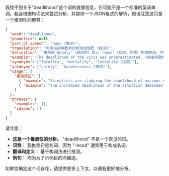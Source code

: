 我找不到关于“deadlihood”这个词的直接信息，它可能不是一个标准的英语单词。我会根据构词法来尝试分析，并提供一个JSON格式的解析，但请注意这只是一个推测性的解释：

```json
{
  "word": "deadlihood",
  "phonetics": null,
  "part_of_speech": "noun (推测)",
  "translation": "可能指某种致命的状态或性质 (推测)",
  "definition": "推测是'deadly'（致命的）加上'-hood'（状态、性质）构成的词，可能表示某种致命的状态、性质或风险程度。(Speculatively, a combination of 'deadly' and '-hood,' indicating a state, quality, or degree of lethal risk.)",
  "example": "The deadlihood of the virus was underestimated. (病毒的致命性被低估了。)",
  "synonyms": ["fatality", "mortality", "lethality (推测)"],
  "antonyms": ["safety", "harmlessness (推测)"],
  "usage": {
    "推测用法": [
      { "example": "Scientists are studying the deadlihood of various strains of the flu.", "translation": "科学家们正在研究各种流感毒株的致命性。" },
      { "example": "The increased deadlihood of the situation demanded immediate action.", "translation": "情况增加的危险性需要立即采取行动。" }
    ]
  },
  "phrases": {
    "examples": [],
    "idioms": []
  }
}
```

请注意：

*   **这是一个推测性的分析。** "deadlihood" 不是一个常见的词。
*   **词性：** 我推测它是名词，因为 "-hood" 通常用于构成名词。
*   **翻译和定义：** 基于构词法进行推测。
*   **例句：** 均为为了示例目的而编造。

如果您确定这个词存在，请提供更多上下文，以便我更好地分析。
 